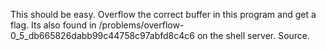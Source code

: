This should be easy. Overflow the correct buffer in this program and get a flag. Its also found in /problems/overflow-0_5_db665826dabb99c44758c97abfd8c4c6 on the shell server. Source.


